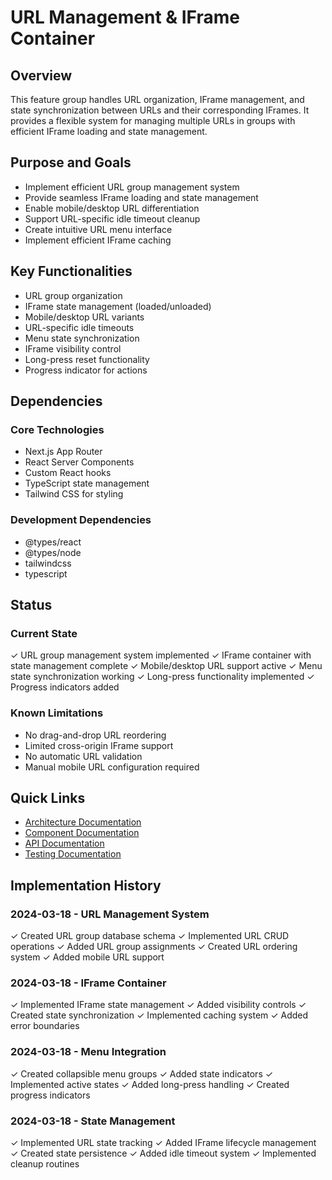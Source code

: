 # URL Management & IFrame Container

## Overview

This feature group handles URL organization, IFrame management, and state synchronization between URLs and their corresponding IFrames. It provides a flexible system for managing multiple URLs in groups with efficient IFrame loading and state management.

## Purpose and Goals

- Implement efficient URL group management system
- Provide seamless IFrame loading and state management
- Enable mobile/desktop URL differentiation
- Support URL-specific idle timeout cleanup
- Create intuitive URL menu interface
- Implement efficient IFrame caching

## Key Functionalities

- URL group organization
- IFrame state management (loaded/unloaded)
- Mobile/desktop URL variants
- URL-specific idle timeouts
- Menu state synchronization
- IFrame visibility control
- Long-press reset functionality
- Progress indicator for actions

## Dependencies

### Core Technologies
- Next.js App Router
- React Server Components
- Custom React hooks
- TypeScript state management
- Tailwind CSS for styling

### Development Dependencies
- @types/react
- @types/node
- tailwindcss
- typescript

## Status

### Current State
✓ URL group management system implemented
✓ IFrame container with state management complete
✓ Mobile/desktop URL support active
✓ Menu state synchronization working
✓ Long-press functionality implemented
✓ Progress indicators added

### Known Limitations
- No drag-and-drop URL reordering
- Limited cross-origin IFrame support
- No automatic URL validation
- Manual mobile URL configuration required

## Quick Links

- [Architecture Documentation](./architecture.md)
- [Component Documentation](./components.md)
- [API Documentation](./api.md)
- [Testing Documentation](./testing.md)

## Implementation History

### 2024-03-18 - URL Management System
✓ Created URL group database schema
✓ Implemented URL CRUD operations
✓ Added URL group assignments
✓ Created URL ordering system
✓ Added mobile URL support

### 2024-03-18 - IFrame Container
✓ Implemented IFrame state management
✓ Added visibility controls
✓ Created state synchronization
✓ Implemented caching system
✓ Added error boundaries

### 2024-03-18 - Menu Integration
✓ Created collapsible menu groups
✓ Added state indicators
✓ Implemented active states
✓ Added long-press handling
✓ Created progress indicators

### 2024-03-18 - State Management
✓ Implemented URL state tracking
✓ Added IFrame lifecycle management
✓ Created state persistence
✓ Added idle timeout system
✓ Implemented cleanup routines 

